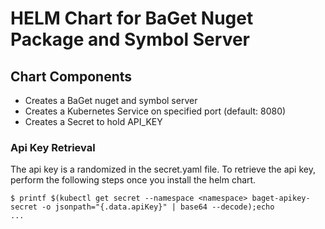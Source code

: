# HELM Chart for BaGet Nuget Package and Symbol Server

## Chart Components

* Creates a BaGet nuget and symbol server
* Creates a Kubernetes Service on specified port (default: 8080)
* Creates a Secret to hold API_KEY

### Api Key Retrieval

The api key is a randomized in the secret.yaml file.  To retrieve the api key, perform the following steps once you install the helm chart.

```console
$ printf $(kubectl get secret --namespace <namespace> baget-apikey-secret -o jsonpath="{.data.apiKey}" | base64 --decode);echo
...
```